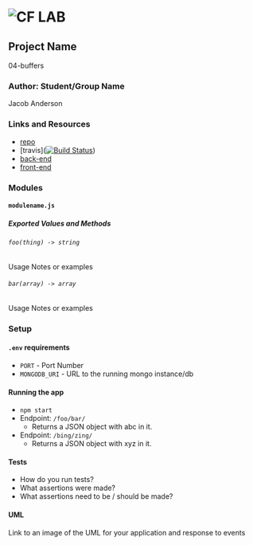 ![CF](http://i.imgur.com/7v5ASc8.png) LAB
=================================================

## Project Name
04-buffers
### Author: Student/Group Name
Jacob Anderson
### Links and Resources
* [repo](https://github.com/1anderson2jacob/04-buffers)
* [travis]([![Build Status](https://www.travis-ci.com/1anderson2jacob/04-buffers.svg?branch=master)](https://www.travis-ci.com/1anderson2jacob/04-buffers))
* [back-end](http://xyz.com)
* [front-end](http://xyz.com)

### Modules
#### `modulename.js`
##### Exported Values and Methods

###### `foo(thing) -> string`
Usage Notes or examples

###### `bar(array) -> array`
Usage Notes or examples

### Setup
#### `.env` requirements
* `PORT` - Port Number
* `MONGODB_URI` - URL to the running mongo instance/db

#### Running the app
* `npm start`
* Endpoint: `/foo/bar/`
  * Returns a JSON object with abc in it.
* Endpoint: `/bing/zing/`
  * Returns a JSON object with xyz in it.

#### Tests
* How do you run tests?
* What assertions were made?
* What assertions need to be / should be made?

#### UML
Link to an image of the UML for your application and response to events
